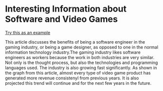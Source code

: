 # Interesting Information about Software and Video Games
  
  [Try this as an example](https://8bitplay.com/blog/many-reasons-to-quit-your-software-engineering-job-and-move-to-game-development)  
  
This article discusses the benefits of being a software engineer in the gaming industry, or being a game designer, as opposed to one in the normal information technology industry.The gaming industry likes software engineers as workers because the work in both industries are very similar. Not only is the thought process, but also the technologies and programming languages used. The industry is also growing fast significantly. As shown in the graph from this article, almost every type of video game product has generated more revenue consistenyl from previous years. It is also projected this trend will continue and for the next few years in the future.
